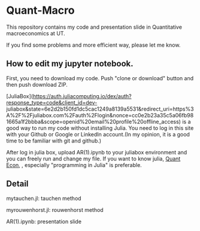 # Quant-Macro
This repository contains my code and presentation slide in Quantitative macroeconomics at UT.

If you find some problems and more efficient way, please let me know.


## How to edit my jupyter notebook.

First, you need to download my code. Push "clone or download" button and then push download ZIP.

[JuliaBox](https://auth.juliacomputing.io/dex/auth?response_type=code&client_id=dev-
juliabox&state=6e2d2b150fd1dc5cac1249a8139a5531&redirect_uri=https%3A%2F%2Fjuliabox.com%2Fauth%2Flogin&nonce=cc0e2b23a35c5a06fb981665a1f2bbba&scope=openid%20email%20profile%20offline_access) is a good way to run my code without installing Julia.
You need to log in this site with your Github or Google or LinkedIn account.(In my opinion, it is a good time to be familiar with git and github.)

After log in julia box, upload AR(1).ipynb to your juliabox environment and you can freely run and change my file. 
If you want to know julia, [Quant Econ](https://lectures.quantecon.org/jl/), , especially "programming in Julia" is preferable.

## Detail
mytauchen.jl: tauchen method

myrouwenhorst.jl: rouwenhorst method 

AR(1).ipynb: presentation slide
